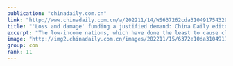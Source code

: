 ```yaml
---
publication: "chinadaily.com.cn"
link: "http://www.chinadaily.com.cn/a/202211/14/WS637262cda310491754329a57.html"
title: "'Loss and damage' funding a justified demand: China Daily editorial"
excerpt: "The low-income nations, which have done the least to cause climate change, often bear the brunt of the disastrous consequences of global warming ranging from floods, hurricanes to sea-level rises. The"
image: "http://img2.chinadaily.com.cn/images/202211/15/6372e10da31049178c90aadd.jpeg"
group: con
rank: 11
---
```

